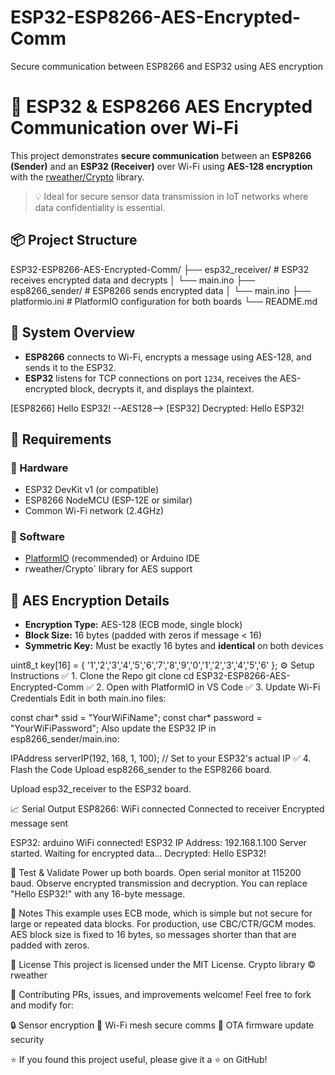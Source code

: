 # ESP32-ESP8266-AES-Encrypted-Comm
Secure communication between ESP8266 and ESP32 using AES encryption

# 🔐 ESP32 & ESP8266 AES Encrypted Communication over Wi-Fi

This project demonstrates **secure communication** between an **ESP8266 (Sender)** and an **ESP32 (Receiver)** over Wi-Fi using **AES-128 encryption** with the [rweather/Crypto](https://github.com/rweather/arduinolibs) library.

> 💡 Ideal for secure sensor data transmission in IoT networks where data confidentiality is essential.

## 📦 Project Structure

ESP32-ESP8266-AES-Encrypted-Comm/
├── esp32_receiver/ # ESP32 receives encrypted data and decrypts
│ └── main.ino
├── esp8266_sender/ # ESP8266 sends encrypted data
│ └── main.ino
├── platformio.ini # PlatformIO configuration for both boards
└── README.md


## 📡 System Overview

- **ESP8266** connects to Wi-Fi, encrypts a message using AES-128, and sends it to the ESP32.
- **ESP32** listens for TCP connections on port `1234`, receives the AES-encrypted block, decrypts it, and displays the plaintext.

[ESP8266] Hello ESP32! --AES128--> [ESP32] Decrypted: Hello ESP32!


## 🔧 Requirements

### 📱 Hardware
- ESP32 DevKit v1 (or compatible)
- ESP8266 NodeMCU (ESP-12E or similar)
- Common Wi-Fi network (2.4GHz)

### 🧰 Software
- [PlatformIO](https://platformio.org/) (recommended) or Arduino IDE
- rweather/Crypto` library for AES support



## 🔐 AES Encryption Details

- **Encryption Type:** AES-128 (ECB mode, single block)
- **Block Size:** 16 bytes (padded with zeros if message < 16)
- **Symmetric Key:** Must be exactly 16 bytes and **identical** on both devices


uint8_t key[16] = { '1','2','3','4','5','6','7','8','9','0','1','2','3','4','5','6' };
⚙️ Setup Instructions
✅ 1. Clone the Repo
git clone 
cd ESP32-ESP8266-AES-Encrypted-Comm
✅ 2. Open with PlatformIO in VS Code
✅ 3. Update Wi-Fi Credentials
Edit in both main.ino files:


const char* ssid = "YourWiFiName";
const char* password = "YourWiFiPassword";
Also update the ESP32 IP in esp8266_sender/main.ino:


IPAddress serverIP(192, 168, 1, 100);  // Set to your ESP32's actual IP
✅ 4. Flash the Code
Upload esp8266_sender to the ESP8266 board.

Upload esp32_receiver to the ESP32 board.

📈 Serial Output
ESP8266:
WiFi connected
Connected to receiver
Encrypted message sent

ESP32:
arduino
WiFi connected!
ESP32 IP Address: 192.168.1.100
Server started. Waiting for encrypted data...
Decrypted: Hello ESP32!

🧪 Test & Validate
Power up both boards.
Open serial monitor at 115200 baud.
Observe encrypted transmission and decryption.
You can replace "Hello ESP32!" with any 16-byte message.

📌 Notes
This example uses ECB mode, which is simple but not secure for large or repeated data blocks. For production, use CBC/CTR/GCM modes.
AES block size is fixed to 16 bytes, so messages shorter than that are padded with zeros.

📜 License
This project is licensed under the MIT License.
Crypto library © rweather

🙌 Contributing
PRs, issues, and improvements welcome! Feel free to fork and modify for:

🔒 Sensor encryption
📶 Wi-Fi mesh secure comms
📡 OTA firmware update security

⭐ If you found this project useful, please give it a ⭐ on GitHub!





